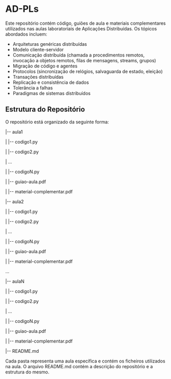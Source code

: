 # AD-PLs

Este repositório contém código, guiões de aula e materiais complementares utilizados nas aulas laboratoriais de Aplicações Distribuídas.
Os tópicos abordados incluem:
- Arquiteturas genéricas distribuídas
- Modelo cliente-servidor
- Comunicação distribuída (chamada a procedimentos remotos, invocação a objetos remotos, filas de mensagens, streams, grupos)
- Migração de código e agentes
- Protocolos (sincronização de relógios, salvaguarda de estado, eleição)
- Transações distribuídas
- Replicação e consistência de dados
- Tolerância a falhas
- Paradigmas de sistemas distribuídos

## Estrutura do Repositório

O repositório está organizado da seguinte forma:

|-- aula1

|   |-- codigo1.py

|   |-- codigo2.py

|   ...

|   |-- codigoN.py

|   |-- guiao-aula.pdf

|   |-- material-complementar.pdf

|-- aula2

|   |-- codigo1.py

|   |-- codigo2.py

|   ...

|   |-- codigoN.py

|   |-- guiao-aula.pdf

|   |-- material-complementar.pdf

...

|-- aulaN

|   |-- codigo1.py

|   |-- codigo2.py

|   ...

|   |-- codigoN.py

|   |-- guiao-aula.pdf

|   |-- material-complementar.pdf

|-- README.md

Cada pasta representa uma aula específica e contém os ficheiros utilizados na aula. O arquivo README.md contém a descrição do repositório e a estrutura do mesmo.
